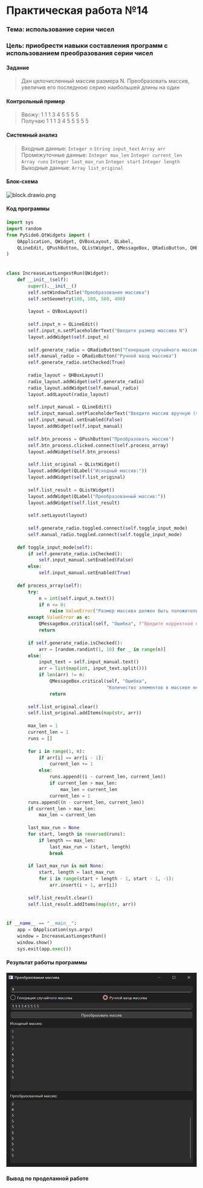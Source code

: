 # Практическая работа №14

### Тема: использование серии чисел

### Цель: приобрести навыки составления программ с использованием преобразования серии чисел

#### Задание

> Дан целочисленный массив размера N. Преобразовать массив, увеличив его последнюю серию наибольшей длины на один

#### Контрольный пример

> Ввожу: 1 1 1 3 4 5 5 5 5  
> Получаю 1 1 1 3 4 5 5 5 5 5

#### Системный анализ

> Входные данные:  `Integer n` `String input_text` `Array arr`  
> Промежуточные данные: `Integer max_len` `Integer current_len` `Array runs` `Integer last_max_run` `Integer start`
`Integer length`  
> Выходные данные: `Array list_original`

#### Блок-схема

![block.drawio.png](src/block.drawio.png)

#### Код программы

```python
import sys
import random
from PySide6.QtWidgets import (
    QApplication, QWidget, QVBoxLayout, QLabel,
    QLineEdit, QPushButton, QListWidget, QMessageBox, QRadioButton, QHBoxLayout
)


class IncreaseLastLongestRun(QWidget):
    def __init__(self):
        super().__init__()
        self.setWindowTitle("Преобразование массива")
        self.setGeometry(100, 100, 500, 400)

        layout = QVBoxLayout()

        self.input_n = QLineEdit()
        self.input_n.setPlaceholderText("Введите размер массива N")
        layout.addWidget(self.input_n)

        self.generate_radio = QRadioButton("Генерация случайного массива")
        self.manual_radio = QRadioButton("Ручной ввод массива")
        self.generate_radio.setChecked(True)

        radio_layout = QHBoxLayout()
        radio_layout.addWidget(self.generate_radio)
        radio_layout.addWidget(self.manual_radio)
        layout.addLayout(radio_layout)

        self.input_manual = QLineEdit()
        self.input_manual.setPlaceholderText("Введите массив вручную (через пробел)")
        self.input_manual.setEnabled(False)
        layout.addWidget(self.input_manual)

        self.btn_process = QPushButton("Преобразовать массив")
        self.btn_process.clicked.connect(self.process_array)
        layout.addWidget(self.btn_process)

        self.list_original = QListWidget()
        layout.addWidget(QLabel("Исходный массив:"))
        layout.addWidget(self.list_original)

        self.list_result = QListWidget()
        layout.addWidget(QLabel("Преобразованный массив:"))
        layout.addWidget(self.list_result)

        self.setLayout(layout)

        self.generate_radio.toggled.connect(self.toggle_input_mode)
        self.manual_radio.toggled.connect(self.toggle_input_mode)

    def toggle_input_mode(self):
        if self.generate_radio.isChecked():
            self.input_manual.setEnabled(False)
        else:
            self.input_manual.setEnabled(True)

    def process_array(self):
        try:
            n = int(self.input_n.text())
            if n <= 0:
                raise ValueError("Размер массива должен быть положительным числом.")
        except ValueError as e:
            QMessageBox.critical(self, "Ошибка", f"Введите корректное положительное число. {e}")
            return

        if self.generate_radio.isChecked():
            arr = [random.randint(1, 10) for _ in range(n)]
        else:
            input_text = self.input_manual.text()
            arr = list(map(int, input_text.split()))
            if len(arr) != n:
                QMessageBox.critical(self, "Ошибка",
                                     "Количество элементов в массиве не соответствует указанному размеру N.")
                return

        self.list_original.clear()
        self.list_original.addItems(map(str, arr))

        max_len = 1
        current_len = 1
        runs = []

        for i in range(1, n):
            if arr[i] == arr[i - 1]:
                current_len += 1
            else:
                runs.append((i - current_len, current_len))
                if current_len > max_len:
                    max_len = current_len
                current_len = 1
        runs.append((n - current_len, current_len))
        if current_len > max_len:
            max_len = current_len

        last_max_run = None
        for start, length in reversed(runs):
            if length == max_len:
                last_max_run = (start, length)
                break

        if last_max_run is not None:
            start, length = last_max_run
            for i in range(start + length - 1, start - 1, -1):
                arr.insert(i + 1, arr[i])

        self.list_result.clear()
        self.list_result.addItems(map(str, arr))


if __name__ == "__main__":
    app = QApplication(sys.argv)
    window = IncreaseLastLongestRun()
    window.show()
    sys.exit(app.exec())

```

#### Результат работы программы

![screen.png](src/screen.png)

#### Вывод по проделанной работе

> 